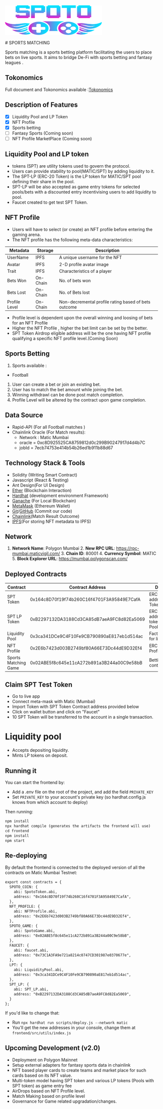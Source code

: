 <p align="left">
  <img width="318.978mm" height="97.003448mm" src="https://github.com/Priyanshu1710/spoto/blob/main/src/assets/images/logo.svg">
</p>
# SPORTS MATCHING

Sports matching is a sports betting platform facilitating the users to place bets on live sports. It aims to bridge De-Fi with sports betting and fantasy leagues .


## Tokonomics

Full document and Tokonomics available :[Tokonomics ](https://github.com/ShivamAgarwal-code/sports-matching/blob/main/public/Spoto.pdf)

## Description of Features

- [x]  Liquidity Pool and LP Token
- [x]  NFT Profile
- [x]  Sports betting
- [ ]  Fantasy Sports (Coming soon)
- [ ]  NFT Profile MarketPlace (Coming soon)

## Liquidity Pool and LP token
- tokens (SPT) are utility tokens used to govern the protocol.
- Users can provide stability to pool(MATIC/SPT) by adding liquidity to it.
- The SPT-LP (ERC-20 Token) is the LP token for MATIC/SPT pool defining their share in the pool.
- SPT-LP will be also accepted as game entry tokens for selected pools/bets with a discounted entry incentivising users to add liquidity to pool. 
- Faucet created to get test SPT Token.


## NFT Profile
- Users will have to select (or create) an NFT profile before entering the gaming arena.
- The NFT profile has the following meta-data characteristics:

| Metadata | Storage |Description|
| ----------- | ----------- |------------------|
| UserName | IPFS |A unique username for the NFT|
| Avatar  | IPFS|2-D profile avatar image|
| Trait   | IPFS| Characteristics of a player|
| Bets Won   | On-Chain| No. of bets won|
| Bets Lost   | On-Chain|No. of Bets lost |
| Profile Level  |On-Chain| Non-decremental profile rating based of bets outcome|

   
- Profile level is dependent upon the overall winning and loosing of bets for an NFT Profile
- Higher the NFT Profile , higher the bet limit can be set by the better.
- SPT Token Airdrop eligible address will be the one having NFT profile qualifying a specific NFT profile level.(Coming Soon)

## Sports Betting
1. Sports available :
 * Football
1. User can create a bet or join an existing bet.
1. User has to match the bet amount while joining the bet.
1. Winning withdrawl can be done post match completion.
1. Profile Level will be altered by the contract upon game completion.

## Data Source
- Rapid-API (For all Football matches )
- Chainlink Oracle (For Match results):
  - Network : Matic Mumbai
  - oracle = 0xc8D925525CA8759812d0c299B90247917d4d4b7C
  - jobId = 7ecb74753e414b54b26ed1b911b88d67


## Technology Stack & Tools
- Solidity (Writing Smart Contract)
- Javascript (React & Testing)
- Ant Design(For UI Design)
- [Ether](https://docs.ethers.io/v5/) (Blockchain Interaction)
- [Hardhat](https://hardhat.org/) (development environment Framework)
- [Ganache](https://www.trufflesuite.com/ganache) (For Local Blockchain)
- [MetaMask](https://metamask.io/) (Ethereum Wallet)
- [Git](https://git-scm.com/)/[GitHub](https://github.com) (Commit our code)
- [Chainlink](https://market.link/search/data-providers)(Match Result Outcome)
- [IPFS](https://infura.io/)(For storing NFT metadata to IPFS)

## Network

1. **Network Name**: Polygon Mumbai
    2. **New RPC URL**: https://rpc-mumbai.maticvigil.com/
    3. **Chain ID**: 80001
    4. **Currency Symbol**: MATIC
    5. **Block Explorer URL**: https://mumbai.polygonscan.com/

## Deployed Contracts

| Contract  | Contract Address |Description|
| ----------- | ----------- |------------------|
| SPT Token | 0x164c8D70f19f74b260C16f4701F3A95849E7CafA  |ERC-20 Token address for SPT Token |
| SPT LP Token  | 0xB2297132DA3188Cd3CA85dB7aeA9FC8d82Ea5069|ERC-20 Token address of LP token(MATIC/SPT Pool)|
| Liquidity Pool  | 0x3ca341DCe9C4F10Fe9CB790890aE817eb1d514ac| Factory Contract for liquidity pool|
| NFT Profile   | 0x2E6b7423d003B2749bf80A66E73Dc44dE9D32Ef4 | ERC-721 NFT Profile Contract |
| Sports Matching Game   | 0x02ABE5f8c645e11cA272b891a3B244a00C9e58bB |Betting base contract |

## Claim SPT Test Token
  - Go to live app
  - Connect meta-mask with Matic (Mumbai)
  - Import Token with SPT Token Contract address provided below
  - Click on wallet button and click on "Faucet"
  - 10 SPT Token will be transferred to the account in a single transaction.



# Liquidity pool

- Accepts depositing liquidity.
- Mints LP tokens on deposit.

## Running it

You can start the frontend by:

- Add a .env file on the root of the project, and add the field `PRIVATE_KEY`
- Set `PRIVATE_KEY` to your account's private key (so hardhat.config.js knows from which account to deploy)

Then running:

```
npm install
npx hardhat compile (generates the artifacts the frontend will use)
cd frontend
npm install
npm start
```

## Re-deploying

By default the frontend is connected to the deployed version of all the contracts on Matic Mumbai Testnet:

```
export const contracts = {
  SPOTO_COIN: {
    abi: SpotoToken.abi,
    address: "0x164c8D70f19f74b260C16f4701F3A95849E7CafA",
  },
  NFT_PROFILE: {
    abi: NFTProfile.abi,
    address: "0x2E6b7423d003B2749bf80A66E73Dc44dE9D32Ef4",
  },
  SPOTO_GAME: {
    abi: SpotoGame.abi,
    address: "0x02ABE5f8c645e11cA272b891a3B244a00C9e58bB",
  },
  FAUCET: {
    abi: faucet.abi,
    address: "0x73C1A3FA9e721a8214c0747CD301987e0370677e",
  },
  LPT: {
    abi: LiquidityPool.abi,
    address: "0x3ca341DCe9C4F10Fe9CB790890aE817eb1d514ac",
  },
  SPT_LP: {
    abi: SPT_LP.abi,
    address: "0xB2297132DA3188Cd3CA85dB7aeA9FC8d82Ea5069",
  }
};
```

If you'd like to change that:

- Run `npx hardhat run scripts/deploy.js --network matic`
- You'll get the new addresses in your console, change them at `frontend/src/utils/index.js`


## Upcoming Development (v2.0)
  - Deployment on Polygon Mainnet
  - Setup external adapters for fantasy sports data in chainlink
  - NFT based player cards to create teams and market place for such cards based on its NFT value.
  - Multi-token model having SPT token and various LP tokens (Pools with SPT token) as game entry fee
  - AirDrops based on NFT Profile level.
  - Match Making based on profile level
  - Governance for Game related upgradation/changes.

